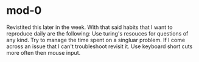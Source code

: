 # mod-0
Revistited this later in the week. With that said habits that I want to reproduce daily are the following:
Use turing's resouces for questions of any kind.
Try to manage the time spent on a singluar problem. If I come across an issue that I can't troubleshoot revisit it.
Use keyboard short cuts more often then mouse input.
